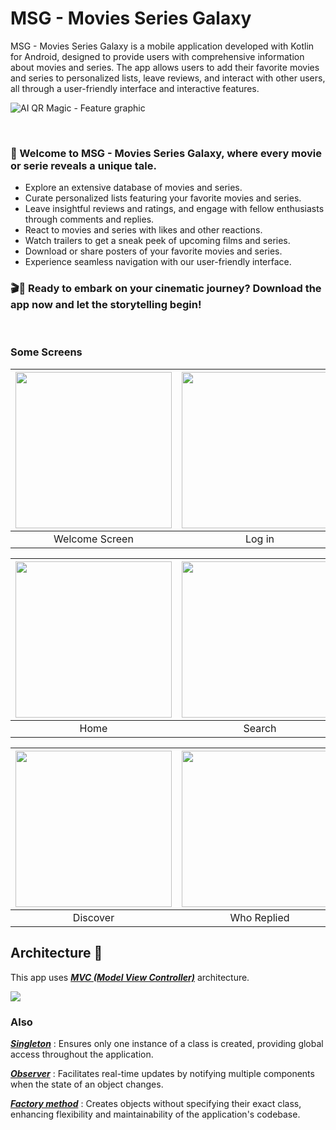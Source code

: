 # MSG - Movies Series Galaxy
MSG - Movies Series Galaxy is a mobile application developed with Kotlin for Android, designed to provide users with comprehensive information about movies and series. The app allows users to add their favorite movies and series to personalized lists, leave reviews, and interact with other users, all through a user-friendly interface and interactive features.

![AI QR Magic - Feature graphic](https://github.com/achelmasoudi/AI_QR_Magic/assets/154275618/44e7c0ae-3503-4051-ac8e-8b2f359af00d)

<br/> 

<h3>🌟 Welcome to MSG - Movies Series Galaxy, where every movie or serie reveals a unique tale.</h3>
  
- Explore an extensive database of movies and series.
- Curate personalized lists featuring your favorite movies and series.
- Leave insightful reviews and ratings, and engage with fellow enthusiasts through comments and replies.
- React to movies and series with likes and other reactions.
- Watch trailers to get a sneak peek of upcoming films and series.
- Download or share posters of your favorite movies and series.
- Experience seamless navigation with our user-friendly interface.

<h3>🎬🚀 Ready to embark on your cinematic journey? Download the app now and let the storytelling begin!</h3>
</div>

<br/> 

### Some Screens

| <img src="https://github.com/achelmasoudi/MSG_MoviesSeriesGalaxy/assets/154275618/85009145-a479-46ec-beda-58ea880dcd94" width="250"/>| <img src="https://github.com/achelmasoudi/MSG_MoviesSeriesGalaxy/assets/154275618/05531798-f447-4574-a03b-19347bca0b03" width="250"/> | <img src="https://github.com/achelmasoudi/MSG_MoviesSeriesGalaxy/assets/154275618/aa33d6c3-0cfb-4ac6-a59e-c20402dc4751" width="250"/> | <img src="https://github.com/achelmasoudi/MSG_MoviesSeriesGalaxy/assets/154275618/8c4f1243-88fd-4ba4-a3aa-95cc30dae462" width="250"/> |
| :-------------: | :-------------:  | :-------------:  | :-------------:  |
|     Welcome Screen     |     Log in     |     Sign up      |     Forgot Password     |

| <img src="https://github.com/achelmasoudi/MSG_MoviesSeriesGalaxy/assets/154275618/50019d8b-43ea-4622-af3f-70b31fe80f72" width="250"/>| <img src="https://github.com/achelmasoudi/MSG_MoviesSeriesGalaxy/assets/154275618/67d8ef96-1c6d-47fe-9e6f-29615c6023b8" width="250"/> | <img src="https://github.com/achelmasoudi/MSG_MoviesSeriesGalaxy/assets/154275618/f8d02468-ba68-495f-b61c-12c7835a9fdd" width="250"/> | <img src="https://github.com/achelmasoudi/MSG_MoviesSeriesGalaxy/assets/154275618/ead47416-c2f8-4567-8fa3-812216a3c7b0" width="250"/> |
| :-------------: | :-------------:  | :-------------:  | :-------------:  |
|     Home     |     Search     |     Top Rated     |     Profile     |

| <img src="https://github.com/achelmasoudi/MSG_MoviesSeriesGalaxy/assets/154275618/d413e41b-0c6a-48df-a4d4-e81bb7bf1722" width="250"/>| <img src="https://github.com/achelmasoudi/MSG_MoviesSeriesGalaxy/assets/154275618/87f91944-66c9-451f-ac3a-1e8a91b1dc17" width="250"/> | <img src="https://github.com/achelmasoudi/MSG_MoviesSeriesGalaxy/assets/154275618/d0800ac5-b560-47c8-ad46-455c4cf3b34c" width="250"/> | <img src="https://github.com/achelmasoudi/MSG_MoviesSeriesGalaxy/assets/154275618/4e6481da-e2d8-4a74-b91d-2c3f3ab031ab" width="250"/> | <img src="https://github.com/achelmasoudi/MSG_MoviesSeriesGalaxy/assets/154275618/68da3b2b-4ed3-43f0-80c8-721187e7503c" width="250"/> |
| :-------------: | :-------------:  | :-------------:  | :-------------:  | :-------------:  |
|     Discover     |     Who Replied     |     Who Reacted     |     Director     |     Delete Account     |

## Architecture 🗼
This app uses [***MVC (Model View Controller)***](https://developer.android.com/topic/architecture) architecture.

![](https://github.com/achelmasoudi/MSG_MoviesSeriesGalaxy/assets/154275618/3fa5f0bc-4bff-4674-8027-ef4ef9b97fe0)
 
### Also
[***Singleton***](https://www.geeksforgeeks.org/singleton-design-pattern) : Ensures only one instance of a class is created, providing global access throughout the application.

[***Observer***](https://www.geeksforgeeks.org/observer-pattern-set-1-introduction) : Facilitates real-time updates by notifying multiple components when the state of an object changes.

[***Factory method***](https://www.geeksforgeeks.org/factory-method-for-designing-pattern) : Creates objects without specifying their exact class, enhancing flexibility and maintainability of the application's codebase.
